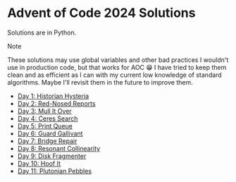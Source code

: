 # Advent of Code 2024 Solutions

Solutions are in Python.

> [!NOTE]
>
> These solutions may use global variables and other bad practices I
> wouldn't use in production code, but that works for AOC :grin: I have tried to
> keep them clean and as efficient as I can with my current low knowledge of
> standard algorithms. Maybe I'll revisit them in the future to improve them.

- [Day 1: Historian Hysteria](01/main.py)
- [Day 2: Red-Nosed Reports](02/main.py)
- [Day 3: Mull It Over](03/main.py)
- [Day 4: Ceres Search](04/main.py)
- [Day 5: Print Queue](05/main.py)
- [Day 6: Guard Gallivant](06/main.py)
- [Day 7: Bridge Repair](07/main.py)
- [Day 8: Resonant Collinearity](08/main.py)
- [Day 9: Disk Fragmenter](09/main.py)
- [Day 10: Hoof It](10/main.py)
- [Day 11: Plutonian Pebbles](11/main.py)
